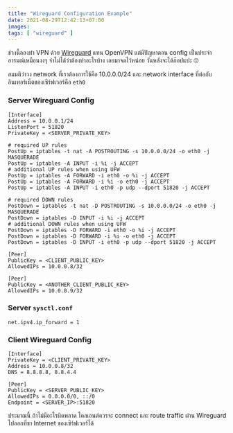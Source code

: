```yaml
---
title: "Wireguard Configuration Example"
date: 2021-08-29T12:42:13+07:00
images:
tags: [ "wireguard" ]
---
```


ช่วงนี้ลองทำ VPN ด้วย [Wireguard](https://www.wireguard.com/) แทน OpenVPN แต่มีปัญหาตอน config เป็นประจำ อารมณ์เหมือนงงๆ จำไม่ได้ว่าต้องทำอะไรบ้าง เลยมาจดไว้หน่อย วันหลังจะได้ก๊อปแปะ 🙄

สมมติว่าวง network ที่เราต้องการใช้คือ 10.0.0.0/24 และ network interface ที่ต่อกับอินเทอร์เน็ตของเซิร์ฟเวอร์คือ `eth0`

### Server Wireguard Config

```
[Interface]
Address = 10.0.0.1/24
ListenPort = 51820
PrivateKey = <SERVER_PRIVATE_KEY>

# required UP rules
PostUp = iptables -t nat -A POSTROUTING -s 10.0.0.0/24 -o eth0 -j MASQUERADE
PostUp = iptables -A INPUT -i %i -j ACCEPT
# additional UP rules when using UFW
PostUp = iptables -A FORWARD -i eth0 -o %i -j ACCEPT
PostUp = iptables -A FORWARD -i %i -o eth0 -j ACCEPT
PostUp = iptables -A INPUT -i eth0 -p udp --dport 51820 -j ACCEPT

# required DOWN rules
PostDown = iptables -t nat -D POSTROUTING -s 10.0.0.0/24 -o eth0 -j MASQUERADE
PostDown = iptables -D INPUT -i %i -j ACCEPT
# additional DOWN rules when using UFW
PostDown = iptables -D FORWARD -i eth0 -o %i -j ACCEPT
PostDown = iptables -D FORWARD -i %i -o eth0 -j ACCEPT
PostDown = iptables -D INPUT -i eth0 -p udp --dport 51820 -j ACCEPT

[Peer]
PublicKey = <CLIENT_PUBLIC_KEY>
AllowedIPs = 10.0.0.8/32

[Peer]
PublicKey = <ANOTHER_CLIENT_PUBLIC_KEY>
AllowedIPs = 10.0.0.9/32
```

### Server `sysctl.conf`

```
net.ipv4.ip_forward = 1
```

### Client Wireguard Config

```
[Interface]
PrivateKey = <CLIENT_PRIVATE_KEY>
Address = 10.0.0.8/32
DNS = 8.8.8.8, 8.8.4.4

[Peer]
PublicKey = <SERVER_PUBLIC_KEY>
AllowedIPs = 0.0.0.0/0, ::/0
Endpoint = <SERVER_IP>:51820
```

ประมาณนี้ ถ้าไม่มีอะไรผิดพลาด ไคลเอนต์ควรจะ connect และ route traffic ผ่าน Wireguard ไปออกที่ขา Internet ของเซิร์ฟเวอร์ได้
